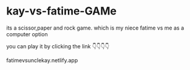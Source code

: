 # kay-vs-fatime-GAMe
its a scissor,paper and rock game. which is my niece fatime vs me as a computer option

you can play it by clicking the link 👇👇👇👇

fatimevsunclekay.netlify.app
